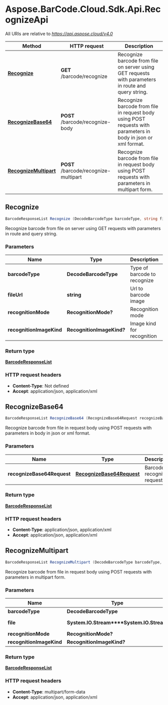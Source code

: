 # Aspose.BarCode.Cloud.Sdk.Api.RecognizeApi

All URIs are relative to *<https://api.aspose.cloud/v4.0>*

Method | HTTP request | Description
------ | ------------ | -----------
[**Recognize**](RecognizeApi.md#recognize) | **GET** /barcode/recognize | Recognize barcode from file on server using GET requests with parameters in route and query string.
[**RecognizeBase64**](RecognizeApi.md#recognizebase64) | **POST** /barcode/recognize-body | Recognize barcode from file in request body using POST requests with parameters in body in json or xml format.
[**RecognizeMultipart**](RecognizeApi.md#recognizemultipart) | **POST** /barcode/recognize-multipart | Recognize barcode from file in request body using POST requests with parameters in multipart form.


## **Recognize**

```csharp
BarcodeResponseList Recognize (DecodeBarcodeType barcodeType, string fileUrl, RecognitionMode? recognitionMode = null, RecognitionImageKind? recognitionImageKind = null)
```

Recognize barcode from file on server using GET requests with parameters in route and query string.

### Parameters

Name | Type | Description  | Notes
---- | ---- | ------------ | -----
 **barcodeType** | **DecodeBarcodeType**| Type of barcode to recognize |
 **fileUrl** | **string**| Url to barcode image |
 **recognitionMode** | **RecognitionMode?**| Recognition mode | [optional]
 **recognitionImageKind** | **RecognitionImageKind?**| Image kind for recognition | [optional]

### Return type

[**BarcodeResponseList**](BarcodeResponseList.md)

### HTTP request headers

- **Content-Type**: Not defined
- **Accept**: application/json, application/xml


## **RecognizeBase64**

```csharp
BarcodeResponseList RecognizeBase64 (RecognizeBase64Request recognizeBase64Request)
```

Recognize barcode from file in request body using POST requests with parameters in body in json or xml format.

### Parameters

Name | Type | Description  | Notes
---- | ---- | ------------ | -----
 **recognizeBase64Request** | [**RecognizeBase64Request**](RecognizeBase64Request.md)| Barcode recognition request |

### Return type

[**BarcodeResponseList**](BarcodeResponseList.md)

### HTTP request headers

- **Content-Type**: application/json, application/xml
- **Accept**: application/json, application/xml


## **RecognizeMultipart**

```csharp
BarcodeResponseList RecognizeMultipart (DecodeBarcodeType barcodeType, System.IO.Stream file, RecognitionMode? recognitionMode = null, RecognitionImageKind? recognitionImageKind = null)
```

Recognize barcode from file in request body using POST requests with parameters in multipart form.

### Parameters

Name | Type | Description  | Notes
---- | ---- | ------------ | -----
 **barcodeType** | **DecodeBarcodeType**|  |
 **file** | **System.IO.Stream****System.IO.Stream**| Barcode image file |
 **recognitionMode** | **RecognitionMode?**|  | [optional]
 **recognitionImageKind** | **RecognitionImageKind?**|  | [optional]

### Return type

[**BarcodeResponseList**](BarcodeResponseList.md)

### HTTP request headers

- **Content-Type**: multipart/form-data
- **Accept**: application/json, application/xml

